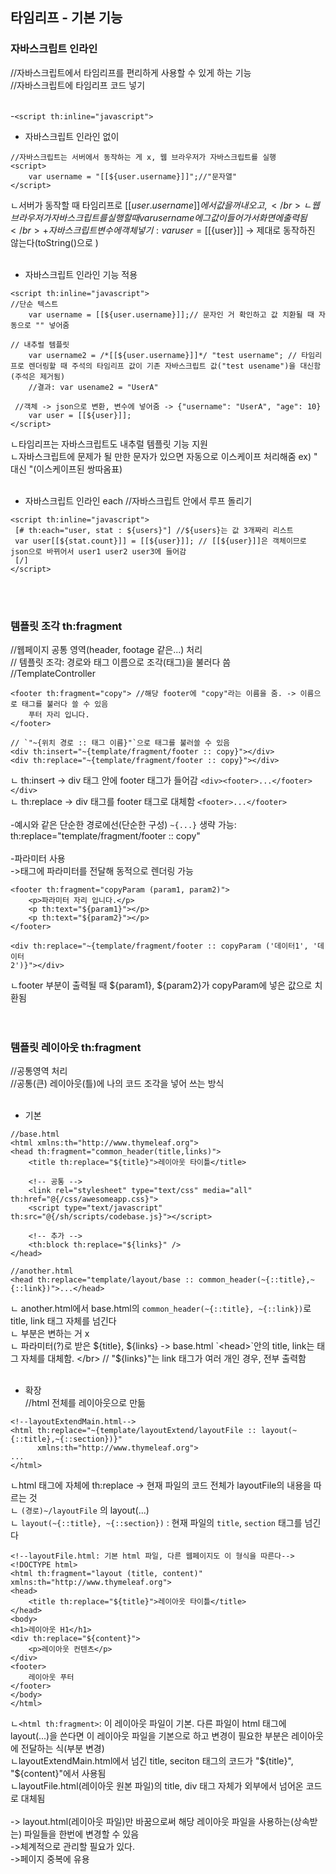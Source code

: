 ## 타임리프 - 기본 기능
### 자바스크립트 인라인 
//자바스크립트에서 타임리프를 편리하게 사용할 수 있게 하는 기능 </br>
//자바스크립트에 타임리프 코드 넣기  </br>
 </br>
 
-`<script th:inline="javascript">` 

- 자바스크립트 인라인 없이
```
//자바스크립트는 서버에서 동작하는 게 x, 웹 브라우저가 자바스크립트를 실행
<script>
    var username = "[[${user.username}]]";//"문자열"
</script>
```
ㄴ서버가 동작할 때 타임리프로 [[${user.username}]]에서 값을 꺼내오고, </br>
ㄴ웹 브라우저가 자바스크립트를 실행할 때 var username에 그 값이 들어가서 화면에 출력됨 </br>
+자바스크립트 변수에 객체 넣기: var user = [[${user}]] -> 제대로 동작하진 않는다(toString()으로 ) </br>
 </br>
 
- 자바스크립트 인라인 기능 적용
```
<script th:inline="javascript">
//단순 텍스트
    var username = [[${user.username}]];// 문자인 거 확인하고 값 치환될 때 자동으로 "" 넣어줌
 
// 내추럴 템플릿
    var username2 = /*[[${user.username}]]*/ "test username"; // 타임리프로 렌더링할 때 주석의 타임리프 값이 기존 자바스크립트 값("test usename")을 대신함(주석은 제거됨)
    //결과: var usename2 = "UserA"

 //객체 -> json으로 변환, 변수에 넣어줌 -> {"username": "UserA", "age": 10}
    var user = [[${user}]];
</script>
```
ㄴ타임리프는 자바스크립트도 내추럴 템플릿 기능 지원 </br>
ㄴ자바스크립트에 문제가 될 만한 문자가 있으면 자동으로 이스케이프 처리해줌 ex) " 대신 \"(이스케이프된 쌍따옴표) </br>
 </br>
 
- 자바스크립트 인라인 each
//자바스크립트 안에서 루프 돌리기 </br>

```
<script th:inline="javascript">
 [# th:each="user, stat : ${users}"] //${users}는 값 3개짜리 리스트
 var user[[${stat.count}]] = [[${user}]]; // [[${user}]]은 객체이므로 json으로 바뀌어서 user1 user2 user3에 들어감
 [/]
</script>
```
 </br>
 </br>
 
### 템플릿 조각 th:fragment
//웹페이지 공통 영역(header, footage 같은...) 처리 </br>
// 템플릿 조각: 경로와 태그 이름으로 조각(태그)을 불러다 씀  </br>
//TemplateController </br>

```
<footer th:fragment="copy"> //해당 footer에 "copy"라는 이름을 줌. -> 이름으로 태그를 불러다 쓸 수 있음
    푸터 자리 입니다.
</footer>
``` 
```
// `"~{위치 경로 :: 태그 이름}"`으로 태그를 불러쓸 수 있음
<div th:insert="~{template/fragment/footer :: copy}"></div> 
<div th:replace="~{template/fragment/footer :: copy}"></div>

```
ㄴ th:insert -> div 태그 안에 footer 태그가 들어감 `<div><footer>...</footer></div>` </br>
ㄴ th:replace -> div 태그를 footer 태그로 대체함 `<footer>...</footer>` </br>
 </br>
-예시와 같은 단순한 경로에선(단순한 구성) `~{...}` 생략 가능: th:replace="template/fragment/footer :: copy" </br>
 </br>
-파라미터 사용  </br>
->태그에 파라미터를 전달해 동적으로 렌더링 가능 </br>

```
<footer th:fragment="copyParam (param1, param2)">
    <p>파라미터 자리 입니다.</p>
    <p th:text="${param1}"></p>
    <p th:text="${param2}"></p>
</footer>

<div th:replace="~{template/fragment/footer :: copyParam ('데이터1', '데이터
2')}"></div>
```
ㄴfooter 부분이 출력될 때 ${param1}, ${param2}가 copyParam에 넣은 값으로 치환됨 </br>
 </br>
 </br>
 
### 템플릿 레이아웃 th:fragment
//공통영역 처리 </br>
//공통(큰) 레이아웃(틀)에 나의 코드 조각을 넣어 쓰는 방식 </br>
 </br>
 
- 기본
```
//base.html
<html xmlns:th="http://www.thymeleaf.org">
<head th:fragment="common_header(title,links)">
    <title th:replace="${title}">레이아웃 타이틀</title>

    <!-- 공통 -->
    <link rel="stylesheet" type="text/css" media="all" th:href="@{/css/awesomeapp.css}">
    <script type="text/javascript" th:src="@{/sh/scripts/codebase.js}"></script>

    <!-- 추가 -->
    <th:block th:replace="${links}" />
</head>

//another.html
<head th:replace="template/layout/base :: common_header(~{::title},~{::link})">...</head>

```
ㄴ another.html에서 base.html의 `common_header(~{::title}, ~{::link})`로 title, link 태그 자체를 넘긴다 </br>
ㄴ<!--공통--> 부분은 변하는 거 x </br>
ㄴ 파라미터(?)로 받은 ${title}, ${links} ->  base.html `<head>`안의 title, link는 태그 자체를 대체함. </br>
// "${links}"는 link 태그가 여러 개인 경우, 전부 출력함 </br>
 </br>
 
- 확장 </br>
//html 전체를 레이아웃으로 만듦 </br>

```
<!--layoutExtendMain.html-->
<html th:replace="~{template/layoutExtend/layoutFile :: layout(~{::title},~{::section})}"
      xmlns:th="http://www.thymeleaf.org">
...
</html>
```
ㄴhtml 태그에 자체에 th:replace -> 현재 파일의 코드 전체가 layoutFile의 내용을 따르는 것 </br>
ㄴ `(경로)~/layoutFile` 의 layout(...) </br>
ㄴ `layout(~{::title}, ~{::section})` : 현재 파일의 `title`, `section` 태그를 넘긴다 </br>

```
<!--layoutFile.html: 기본 html 파일, 다른 웹페이지도 이 형식을 따른다-->
<!DOCTYPE html>
<html th:fragment="layout (title, content)" xmlns:th="http://www.thymeleaf.org">
<head>
    <title th:replace="${title}">레이아웃 타이틀</title>
</head>
<body>
<h1>레이아웃 H1</h1>
<div th:replace="${content}">
    <p>레이아웃 컨텐츠</p>
</div>
<footer>
    레이아웃 푸터
</footer>
</body>
</html>
```
ㄴ`<html th:fragment>`: 이 레이아웃 파일이 기본. 다른 파일이 html 태그에 layout(...)을 쓴다면 이 레이아웃 파일을 기본으로 하고 변경이 필요한 부분은 레이아웃에 전달하는 식(부분 변경) </br>
ㄴlayoutExtendMain.html에서 넘긴 title, seciton 태그의 코드가  "${title}", "${content}"에서 사용됨 </br>
ㄴlayoutFile.html(레이아웃 원본 파일)의 title, div 태그 자체가 외부에서 넘어온 코드로 대체됨 </br>
 </br>
-> layout.html(레이아웃 파일)만 바꿈으로써 해당 레이아웃 파일을 사용하는(상속받는) 파일들을 한번에 변경할 수 있음 </br>
->체계적으로 관리할 필요가 있다. </br>
->페이지 중복에 유용 </br>
 </br>
  </br>
  
  
